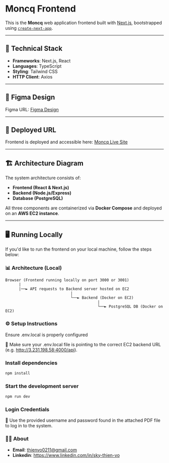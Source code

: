 # Moncq Frontend

This is the **Moncq** web application frontend built with [Next.js](https://nextjs.org), bootstrapped using [`create-next-app`](https://nextjs.org/docs/app/api-reference/cli/create-next-app).

---

## 🔧 Technical Stack

- **Frameworks**: Next.js, React
- **Languages**: TypeScript
- **Styling**: Tailwind CSS
- **HTTP Client**: Axios

---

## 🎨 Figma Design

Figma URL: [Figma Design](https://www.figma.com/proto/c4u9pwbdoiv7g3Di6OYMF5/Moncq-design?node-id=0-1&t=reJhuEGPKkBajqKr-1)

---

## 🚀 Deployed URL

Frontend is deployed and accessible here: [Moncq Live Site](http://moncq.duckdns.org/)

---

## 🏗️ Architecture Diagram

The system architecture consists of:

- **Frontend (React & Next.js)**  
- **Backend (Node.js/Express)**  
- **Database (PostgreSQL)**  

All three components are containerized via **Docker Compose** and deployed on an **AWS EC2 instance**.

---

## 🖥️ Running Locally

If you'd like to run the frontend on your local machine, follow the steps below:

### 📊 Architecture (Local)

```text
Browser (Frontend running locally on port 3000 or 3001)
      |
      |──► API requests to Backend server hosted on EC2
                             |
                             └──► Backend (Docker on EC2)
                                         |
                                         └──► PostgreSQL DB (Docker on EC2)
```
### ⚙️ Setup Instructions
Ensure .env.local is properly configured

📝 Make sure your .env.local file is pointing to the correct EC2 backend URL (e.g. http://3.231.198.58:4000/api).

### Install dependencies
```bash
npm install
```
### Start the development server
```bash
npm run dev
```
### Login Credentials
🔐 Use the provided username and password found in the attached PDF file to log in to the system.

### 🧑‍💻 About
- **Email**: thienvo0211@gmail.com
- **Linkedin**: https://www.linkedin.com/in/sky-thien-vo
